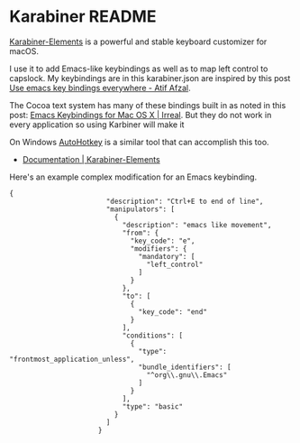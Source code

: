 # Karabiner README

[Karabiner-Elements](https://karabiner-elements.pqrs.org/) is a powerful and stable keyboard customizer for macOS.

I use it to add Emacs-like keybindings as well as to map left control to capslock. My keybindings are in this karabiner.json are inspired by this post [Use emacs key bindings everywhere - Atif Afzal](https://atfzl.com/use-emacs-key-bindings-everywhere).

The Cocoa text system has many of these bindings built in as noted in this post: [Emacs Keybindings for Mac OS X | Irreal](https://irreal.org/blog/?p=259).  But they do not work in every application so using Karbiner will make it

On Windows [AutoHotkey](https://www.autohotkey.com/) is a similar tool that can accomplish this too.

* [Documentation | Karabiner-Elements](https://karabiner-elements.pqrs.org/docs/)

Here's an example complex modification for an Emacs keybinding.

```
{
                        "description": "Ctrl+E to end of line",
                        "manipulators": [
                          {
                            "description": "emacs like movement",
                            "from": {
                              "key_code": "e",
                              "modifiers": {
                                "mandatory": [
                                  "left_control"
                                ]
                              }
                            },
                            "to": [
                              {
                                "key_code": "end"
                              }
                            ],
                            "conditions": [
                              {
                                "type": "frontmost_application_unless",
                                "bundle_identifiers": [
                                  "^org\\.gnu\\.Emacs"
                                ]
                              }
                            ],
                            "type": "basic"
                          }
                        ]
                      }
```

